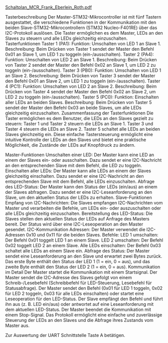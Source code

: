 [Schaltplan_MCR_Frank_Eberlein_Roth.pdf](https://github.com/Domi1234321/MCR_Projekt_Eberlein_Frank_Roth/files/15147337/Schaltplan_MCR_Frank_Eberlein_Roth.pdf)


Tasterbeschreibung
Der Master-STM32-Mikrocontroller ist mit fünf Tastern ausgestattet, die verschiedene Funktionen in der Kommunikation mit den beiden Slave-STM32-Mikrocontrollern (STM32 Nucleo-F401RE) über das I2C-Protokoll auslösen. Die Taster ermöglichen es dem Master, LEDs an den Slaves zu steuern und alle LEDs gleichzeitig einzuschalten.
Tasterfunktionen
Taster 1 (PA1):
Funktion: Umschalten von LED 1 an Slave 1.
Beschreibung: Beim Drücken von Taster 1 sendet der Master den Befehl 0x01 an Slave 1, um LED 1 zu toggeln (ein-/ausschalten).
Taster 2 (PA4):
Funktion: Umschalten von LED 2 an Slave 1.
Beschreibung: Beim Drücken von Taster 2 sendet der Master den Befehl 0x02 an Slave 1, um LED 2 zu toggeln (ein-/ausschalten).
Taster 3 (PB0):
Funktion: Umschalten von LED 1 an Slave 2.
Beschreibung: Beim Drücken von Taster 3 sendet der Master den Befehl 0x01 an Slave 2, um LED 1 zu toggeln (ein-/ausschalten).
Taster 4 (PC1):
Funktion: Umschalten von LED 2 an Slave 2.
Beschreibung: Beim Drücken von Taster 4 sendet der Master den Befehl 0x02 an Slave 2, um LED 2 zu toggeln (ein-/ausschalten).
Taster 5 (PC0):
Funktion: Einschalten aller LEDs an beiden Slaves.
Beschreibung: Beim Drücken von Taster 5 sendet der Master den Befehl 0x03 an beide Slaves, um alle LEDs gleichzeitig einzuschalten.
Zusammenfassung der Tasterfunktionen
Die Taster ermöglichen es dem Benutzer, die LEDs an den Slaves gezielt zu steuern:
Taster 1 und Taster 2 steuern die LEDs an Slave 1.
Taster 3 und Taster 4 steuern die LEDs an Slave 2.
Taster 5 schaltet alle LEDs an beiden Slaves gleichzeitig ein.
Diese einfache Tastersteuerung ermöglicht eine intuitive Kontrolle der LEDs an den Slaves und bietet eine praktische Möglichkeit, die Zustände der LEDs auf Knopfdruck zu ändern.



Master-Funktionen
Umschalten einer LED: Der Master kann eine LED an einem der Slaves ein- oder ausschalten. Dazu sendet er eine I2C-Nachricht an den entsprechenden Slave mit dem Befehl, die LED zu toggeln.
Einschalten aller LEDs: Der Master kann alle LEDs an einem der Slaves gleichzeitig einschalten. Dazu sendet er eine I2C-Nachricht an den entsprechenden Slave mit dem Befehl, alle LEDs einzuschalten.
Abfrage des LED-Status: Der Master kann den Status der LEDs (ein/aus) an einem der Slaves abfragen. Dazu sendet er eine I2C-Leseanforderung an den Slave, um den aktuellen Status der LEDs zu erhalten.
Slave-Funktionen
Empfang von I2C-Nachrichten: Die Slaves empfangen I2C-Nachrichten vom Master und verarbeiten die Befehle, um LEDs ein- oder auszuschalten oder alle LEDs gleichzeitig einzuschalten.
Bereitstellung des LED-Status: Die Slaves stellen den aktuellen Status der LEDs auf Anfrage des Masters bereit. Der Status wird über eine I2C-Leseoperation an den Master gesendet.
I2C-Kommunikation
Adressen: Der Master verwendet die I2C-Adressen 0x10 und 0x11 für die beiden Slaves.
Befehle:
LED 1 umschalten: Der Befehl 0x01 toggelt LED 1 an einem Slave.
LED 2 umschalten: Der Befehl 0x02 toggelt LED 2 an einem Slave.
Alle LEDs einschalten: Der Befehl 0x03 schaltet alle LEDs an einem Slave ein.
Abfrage des Status: Der Master sendet eine Leseanforderung an den Slave und erwartet zwei Bytes zurück. Das erste Byte enthält den Status der LED 1 (1 = ein, 0 = aus), und das zweite Byte enthält den Status der LED 2 (1 = ein, 0 = aus).
Kommunikation im Detail
Der Master startet die Kommunikation mit einem Startsignal.
Der Master sendet die I2C-Adresse des Slaves gefolgt von einem Schreib-/Lesebefehl (Schreibbefehl für LED-Steuerung, Lesebefehl für Statusabfrage).
Der Master sendet den Befehl (0x01 für LED 1 toggeln, 0x02 für LED 2 toggeln, 0x03 für alle LEDs einschalten) oder startet eine Leseoperation für den LED-Status.
Der Slave empfängt den Befehl und führt ihn aus (z. B. LED ein/aus) oder antwortet auf eine Leseanforderung mit dem aktuellen LED-Status.
Der Master beendet die Kommunikation mit einem Stop-Signal.
Das Protokoll ermöglicht eine einfache und zuverlässige Steuerung der LEDs an den Slaves und die Abfrage ihres Zustands vom Master aus.



Zur Auswertung der UART Schnittstelle Taste A betätigen.
